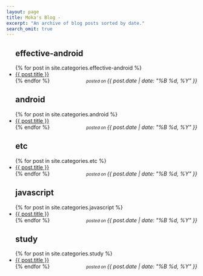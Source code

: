 ```yaml
---
layout: page
title: Moka's Blog - 
excerpt: "An archive of blog posts sorted by date."
search_omit: true
---
```

<ul class="post-list">

<h2 id="effective-android">effective-android</h2>
{% for post in site.categories.effective-android %}
<li>
    <article>
        <a href="{{ post.url | prepend: site.baseurl }}">{{ post.title }} 
            <em class="entry-date" style="float: right;"><br>
                <span style="font-size: 11px">posted on </span>
                <time datetime="{{ post.date | date_to_xmlschema }}">
                    {{ post.date | date: "%B %d, %Y" }}
                </time>
            </em>
        </a>
    </article>
</li>
{% endfor %}

<h2 id="android">android</h2>
{% for post in site.categories.android %} 
<li>
    <article>
        <a href="{{ post.url | prepend: site.baseurl }}">{{ post.title }} 
            <em class="entry-date" style="float: right;"><br>
                <span style="font-size: 11px">posted on </span>
                <time datetime="{{ post.date | date_to_xmlschema }}">
                    {{ post.date | date: "%B %d, %Y" }}
                </time>
            </em>
        </a>
    </article>
</li>
{% endfor %}

<h2 id="etc">etc</h2>
{% for post in site.categories.etc %} 
<li>
    <article>
        <a href="{{ post.url | prepend: site.baseurl }}">{{ post.title }} 
            <em class="entry-date" style="float: right;"><br>
                <span style="font-size: 11px">posted on </span>
                <time datetime="{{ post.date | date_to_xmlschema }}">
                    {{ post.date | date: "%B %d, %Y" }}
                </time>
            </em>
        </a>
    </article>
</li>
{% endfor %}

<h2 id="javascript">javascript</h2>
{% for post in site.categories.javascript %} 
<li>
    <article>
        <a href="{{ post.url | prepend: site.baseurl }}">{{ post.title }} 
            <em class="entry-date" style="float: right;"><br>
                <span style="font-size: 11px">posted on </span>
                <time datetime="{{ post.date | date_to_xmlschema }}">
                    {{ post.date | date: "%B %d, %Y" }}
                </time>
            </em>
        </a>
    </article>
</li>
{% endfor %}

<h2 id="study">study</h2>
{% for post in site.categories.study %} 
<li>
    <article>
        <a href="{{ post.url | prepend: site.baseurl }}">{{ post.title }} 
            <em class="entry-date" style="float: right;"><br>
                <span style="font-size: 11px">posted on </span>
                <time datetime="{{ post.date | date_to_xmlschema }}">
                    {{ post.date | date: "%B %d, %Y" }}
                </time>
            </em>
        </a>
    </article>
</li>
{% endfor %}
</ul>
